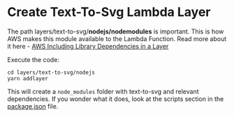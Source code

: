 # Create Text-To-Svg Lambda Layer
The path layers/text-to-svg/**nodejs/nodemodules** is important.
This is how AWS makes this module available to the Lambda Function.
Read more about it here - [AWS Including Library Dependencies in a Layer
](https://docs.aws.amazon.com/lambda/latest/dg/configuration-layers.html#configuration-layers-path)

Execute the code:
```
cd layers/text-to-svg/nodejs
yarn addlayer
```
This will create a `node_modules` folder with text-to-svg and relevant dependencies.
If you wonder what it does, look at the scripts section in the [package.json](./package.json) file.